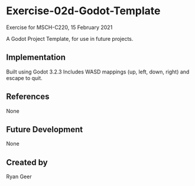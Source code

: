 
# Exercise-02d-Godot-Template
Exercise for MSCH-C220, 15 February 2021

A Godot Project Template, for use in future projects.

## Implementation
Built using Godot 3.2.3
Includes WASD mappings (up, left, down, right) and escape to quit.

## References
None

## Future Development
None

## Created by 
Ryan Geer

